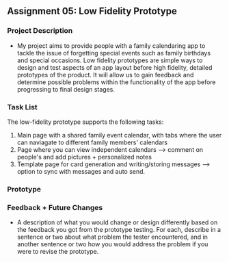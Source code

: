 ## Assignment 05: Low Fidelity Prototype

### Project Description
- My project aims to provide people with a family calendaring app to tackle the issue of forgetting special events such as family birthdays and special occasions. Low fidelity prototypes are simple ways to design and test aspects of an app layout before high fidelity, detailed prototypes of the product. It will allow us to gain feedback and determine possible problems within the functionality of the app before progressing to final design stages.  

### Task List 
The low-fidelity prototype supports the following tasks:
1. Main page with a shared family event calendar, with tabs where the user can naviagate to different family members' calendars
2. Page where you can view independent calendars --> comment on people's and add pictures + personalized notes
3. Template page for card generation and writing/storing messages --> option to sync with messages and auto send. 

### Prototype

### Feedback + Future Changes 
- A description of what you would change or design differently based on the feedback you got from the prototype testing. For each, describe in a sentence or two about what problem the tester encountered, and in another sentence or two how you would address the problem if you were to revise the prototype.



